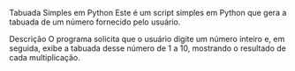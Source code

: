 Tabuada Simples em Python
Este é um script simples em Python que gera a tabuada de um número fornecido pelo usuário.

Descrição
O programa solicita que o usuário digite um número inteiro e, em seguida, exibe a tabuada desse número de 1 a 10, mostrando o resultado de cada multiplicação.


